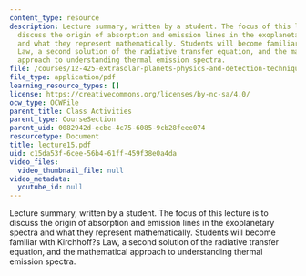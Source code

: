 ```yaml
---
content_type: resource
description: Lecture summary, written by a student. The focus of this lecture is to
  discuss the origin of absorption and emission lines in the exoplanetary spectra
  and what they represent mathematically. Students will become familiar with Kirchhoff?s
  Law, a second solution of the radiative transfer equation, and the mathematical
  approach to understanding thermal emission spectra.
file: /courses/12-425-extrasolar-planets-physics-and-detection-techniques-fall-2007/c15da53f6cee56b461ff459f38e0a4da_lecture15.pdf
file_type: application/pdf
learning_resource_types: []
license: https://creativecommons.org/licenses/by-nc-sa/4.0/
ocw_type: OCWFile
parent_title: Class Activities
parent_type: CourseSection
parent_uid: 0082942d-ecbc-4c75-6085-9cb28feee074
resourcetype: Document
title: lecture15.pdf
uid: c15da53f-6cee-56b4-61ff-459f38e0a4da
video_files:
  video_thumbnail_file: null
video_metadata:
  youtube_id: null
---
```

Lecture summary, written by a student. The focus of this lecture is to discuss the origin of absorption and emission lines in the exoplanetary spectra and what they represent mathematically. Students will become familiar with Kirchhoff?s Law, a second solution of the radiative transfer equation, and the mathematical approach to understanding thermal emission spectra.